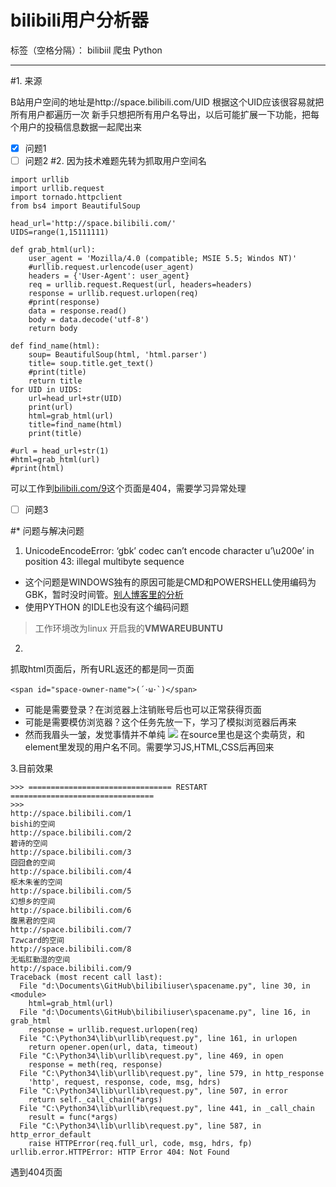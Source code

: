 # bilibili用户分析器

标签（空格分隔）： bilibiil 爬虫 Python

---

#1. 来源

B站用户空间的地址是http://space.bilibili.com/UID
根据这个UID应该很容易就把所有用户都遍历一次
新手只想把所有用户名导出，以后可能扩展一下功能，把每个用户的投稿信息数据一起爬出来

- [x] 问题1
- [ ] 问题2
#2. 因为技术难题先转为抓取用户空间名
```
import urllib
import urllib.request
import tornado.httpclient
from bs4 import BeautifulSoup

head_url='http://space.bilibili.com/'
UIDS=range(1,15111111)

def grab_html(url):
	user_agent = 'Mozilla/4.0 (compatible; MSIE 5.5; Windos NT)'
	#urllib.request.urlencode(user_agent)
	headers = {'User-Agent': user_agent}	
	req = urllib.request.Request(url, headers=headers)
	response = urllib.request.urlopen(req)
	#print(response)
	data = response.read()
	body = data.decode('utf-8')
	return body
	
def find_name(html):
	soup= BeautifulSoup(html, 'html.parser')
	title= soup.title.get_text()
	#print(title)
	return title
for UID in UIDS:
	url=head_url+str(UID)
	print(url)
	html=grab_html(url)
	title=find_name(html)
	print(title)

#url = head_url+str(1)	
#html=grab_html(url)
#print(html)
```
可以工作到[bilibili.com/9](http://www.bilibili.com/9)这个页面是404，需要学习异常处理

- [ ] 问题3

#* 问题与解决问题
1. UnicodeEncodeError: ‘gbk’ codec can’t encode character u’\u200e’ in position 43: illegal multibyte sequence
    
- 这个问题是WINDOWS独有的原因可能是CMD和POWERSHELL使用编码为GBK，暂时没时间管。[别人博客里的分析](http://www.crifan.com/unicodeencodeerror_gbk_codec_can_not_encode_character_in_position_illegal_multibyte_sequence/)
- 使用PYTHON 的IDLE也没有这个编码问题
> 工作环境改为linux   开启我的**VMWAREUBUNTU**

2.
抓取html页面后，所有URL返还的都是同一页面
```
<span id="space-owner-name">(´･ω･`)</span>
```


- 可能是需要登录？在浏览器上注销账号后也可以正常获得页面
- 可能是需要模仿浏览器？这个任务先放一下，学习了模拟浏览器后再来
- 然而我眉头一皱，发觉事情并不单纯 ![](http://7xlyu9.com1.z0.glb.clouddn.com/15-9-23/70544866.jpg)
在source里也是这个卖萌货，和element里发现的用户名不同。需要学习JS,HTML,CSS后再回来
    
3.目前效果
```
>>> ================================ RESTART ================================
>>> 
http://space.bilibili.com/1
bishi的空间
http://space.bilibili.com/2
碧诗的空间
http://space.bilibili.com/3
囧囧倉的空间
http://space.bilibili.com/4
枢木朱雀的空间
http://space.bilibili.com/5
幻想乡的空间
http://space.bilibili.com/6
腹黑君的空间
http://space.bilibili.com/7
Tzwcard的空间
http://space.bilibili.com/8
无垢肛勤湿的空间
http://space.bilibili.com/9
Traceback (most recent call last):
  File "d:\Documents\GitHub\bilibiliuser\spacename.py", line 30, in <module>
    html=grab_html(url)
  File "d:\Documents\GitHub\bilibiliuser\spacename.py", line 16, in grab_html
    response = urllib.request.urlopen(req)
  File "C:\Python34\lib\urllib\request.py", line 161, in urlopen
    return opener.open(url, data, timeout)
  File "C:\Python34\lib\urllib\request.py", line 469, in open
    response = meth(req, response)
  File "C:\Python34\lib\urllib\request.py", line 579, in http_response
    'http', request, response, code, msg, hdrs)
  File "C:\Python34\lib\urllib\request.py", line 507, in error
    return self._call_chain(*args)
  File "C:\Python34\lib\urllib\request.py", line 441, in _call_chain
    result = func(*args)
  File "C:\Python34\lib\urllib\request.py", line 587, in http_error_default
    raise HTTPError(req.full_url, code, msg, hdrs, fp)
urllib.error.HTTPError: HTTP Error 404: Not Found
```
遇到404页面

